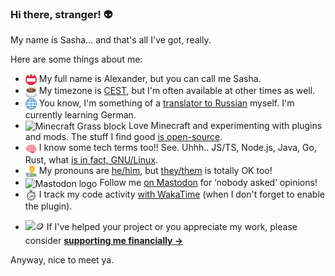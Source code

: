 ### Hi there, stranger! 👽

My name is Sasha... and that's all I've got, really.

Here are some things about me:

- <img src="https://github.com/twitter/twemoji/raw/master/assets/svg/1f4db.svg" alt="📛" width="18" height="18" align="center"> My full name is Alexander, but you can call me Sasha.
- <img src="https://github.com/twitter/twemoji/raw/master/assets/svg/2615.svg" alt="☕" width="18" height="18" align="center"> My timezone is [CEST][tz], but I'm often available at other times as well.
- <img src="https://github.com/twitter/twemoji/raw/master/assets/svg/1f310.svg" alt="🌐" width="18" height="18" align="center"> You know, I'm something of a [translator to Russian][crowdin] myself. I'm currently learning German.
- <img src="https://user-images.githubusercontent.com/10401817/161104405-9d891d48-2e8f-40c1-bc68-45a019091fe5.png" alt="Minecraft Grass block" width="18" height="18" align="center"> Love Minecraft and experimenting with plugins and mods. The stuff I find good [is open-source][oss].
- <img src="https://github.com/twitter/twemoji/raw/master/assets/svg/1f9e0.svg" alt="🧠" width="18" height="18" align="center"> I know some tech terms too!! See. Uhhh.. JS/TS, Node.js, Java, Go, Rust, what [is in fact, GNU/Linux](https://devrant.com/rants/1051771/).
- <img src="https://github.com/twitter/twemoji/raw/master/assets/svg/1f468-200d-1f4bb.svg" alt="👨‍💻" width="18" height="18" align="center"> My pronouns are [he/him](https://pronoun.is/he), but [they/them](https://pronoun.is/they/.../themselves) is totally OK too!
- <img src="https://upload.wikimedia.org/wikipedia/commons/d/d5/Mastodon_logotype_%28simple%29_new_hue.svg" alt="Mastodon logo" width="18" height="18" align="center"> Follow me [on Mastodon][mstdn] for ‘nobody asked’ opinions!
- <img src="https://github.com/twitter/twemoji/raw/master/assets/svg/23f1.svg" alt="⏱" width="18" height="18" align="center"> I track my code activity [with WakaTime][waka] (when I don't forget to enable the plugin).<br>
<ul>
<li>
  
  <img src="https://github.com/twitter/twemoji/raw/master/assets/svg/1fa99.svg" alt="🪙" width="18" height="18" align="center"> If I've helped your project or you appreciate my work, please consider [**supporting me financially →**][dono]
</ul>
Anyway, nice to meet ya.

[tz]: https://time.is/CEST
[crowdin]: https://crowdin.com/profile/brawaru
[oss]: https://github.com/stars/Brawaru/lists/brawaru-s-creations
[dono]: https://github.com/Brawaru/Brawaru/blob/main/SUPPORT.md
[mstdn]: https://mastodon.social/@sasha_sorokin
[twttr]: https://twitter.com/@brawaru
[waka]: https://wakatime.com/@Brawaru
[icn]: https://picrew.me/image_maker/148413
[artst]: https://twitter.com/buffalobellie
